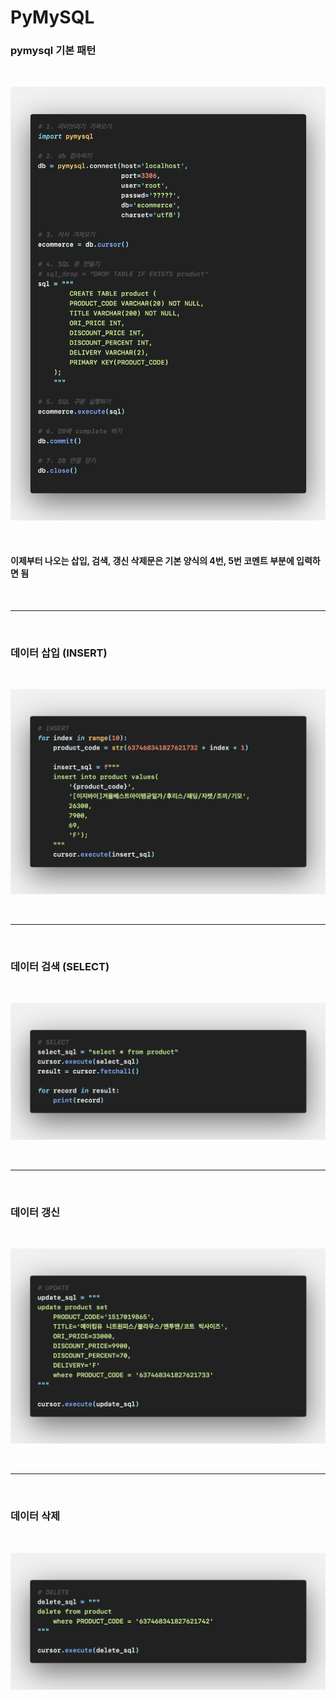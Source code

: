 # PyMySQL

### pymysql 기본 패턴

<br>

![1](./PyMySQL/1.png)

<br>

#### 이제부터 나오는 삽입, 검색, 갱신 삭제문은 기본 양식의 4번, 5번 코멘트 부분에 입력하면 됨

<br>

---

<br>

### 데이터 삽입 (INSERT)

<br>

![2](./PyMySQL/2.png)

<br>

---

<br>

### 데이터 검색 (SELECT)

<br>

![3](./PyMySQL/3.png)

<br>

---

<br>

### 데이터 갱신

<br>

![4](./PyMySQL/4.png)

<br>

---

<br>

### 데이터 삭제

<br>

![5](./PyMySQL/5.png)